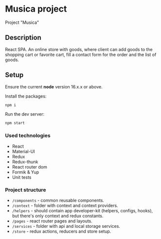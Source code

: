# Musica project

Project "Musica"

## Description

React SPA. An online store with goods, where client can add goods to the shopping cart or favorite cart, fill a contact form for the order and the list of goods.

## Setup

Ensure the current **node** version 16.x.x or above.

Install the packages:

```bash
npm i
```

Run the dev server:

```bash
npm start
```

### Used technologies

- React
- Material-UI
- Redux
- Redux-thunk
- React router dom
- Formik & Yup
- Unit tests

### Project structure

- `/components` - common reusable components.
- `/context` - folder with context and context providers.
- `/helpers` - should contain app developer-kit (helpers, configs, hooks), but there's only context and redux constants.
- `/pages` - react router pages and layouts.
- `/services` - folder with api and local storage services.
- `/store` - redux actions, reducers and store setup.

